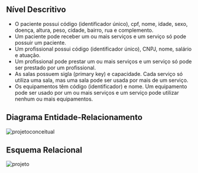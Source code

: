## Nível Descritivo
* O paciente possui código (identificador único), cpf, nome, idade, sexo, doença, altura, peso, cidade, bairro, rua e complemento.
* Um paciente pode receber um ou mais serviços e um serviço só pode possuir um paciente.
* Um profissional possui código (identificador único), CNPJ, nome, salário e atuação.
* Um profissional pode prestar um ou mais serviços e um serviço só pode ser prestado por um profissional.
* As salas possuem sigla (primary key) e capacidade. Cada serviço só utiliza uma sala, mas uma sala pode ser usada por mais de um serviço.
* Os equipamentos têm código (identificador) e nome. Um equipamento pode ser usado por um ou mais serviços e um serviço pode utilizar nenhum ou mais equipamentos.

## Diagrama Entidade-Relacionamento

![projetoconceitual](/images/projetoconceitual.png)

## Esquema Relacional

![projeto](/images/projeto.png)